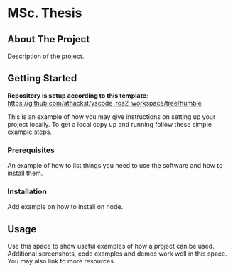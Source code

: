 # MSc. Thesis

<!-- ABOUT THE PROJECT -->

## About The Project

Description of the project.

<!-- GETTING STARTED -->

## Getting Started

**Repository is setup according to this template**: https://github.com/athackst/vscode_ros2_workspace/tree/humble

This is an example of how you may give instructions on setting up your project locally.
To get a local copy up and running follow these simple example steps.

### Prerequisites

An example of how to list things you need to use the software and how to install them.

### Installation

Add example on how to install on node.

<!-- USAGE EXAMPLES -->

## Usage

Use this space to show useful examples of how a project can be used. Additional screenshots, code examples and demos work well in this space. You may also link to more resources.
